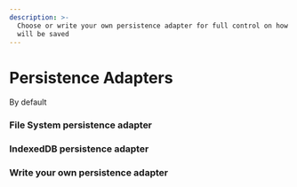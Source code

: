 ```yaml
---
description: >-
  Choose or write your own persistence adapter for full control on how the data
  will be saved
---
```


# Persistence Adapters

By default

### File System persistence adapter

### IndexedDB persistence adapter

### Write your own persistence adapter


